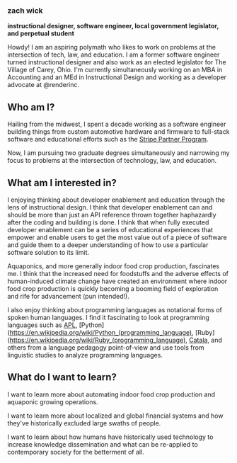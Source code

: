 ### zach wick

**instructional designer, software engineer, local government legislator, and perpetual student**

Howdy! I am an aspiring polymath who likes to work on problems at the intersection of tech, law, and education. I am a former software engineer turned instructional designer and also work as an elected legislator for The Village of Carey, Ohio. I'm currently simultaneously working on an MBA in Accounting and an MEd in Instructional Design and working as a developer advocate at @renderinc.

## Who am I?
Hailing from the midwest, I spent a decade working as a software engineer building things from custom automotive hardware and firmware to full-stack software and educational efforts such as the [Stripe Partner Program](https://stripe.com/partners).

Now, I am pursuing two graduate degrees simultaneously and narrowing my focus to problems at the intersection of technology, law, and education.

## What am I interested in?
I enjoying thinking about developer enablement and education through the lens of instructional design. I think that developer enablement can and should be more than just an API reference thrown together haphazardly after the coding and building is done. I think that when fully executed developer enablement can be a series of educational experiences that empower and enable users to get the most value out of a piece of software and guide them to a deeper understanding of how to use a particular software solution to its limit.


Aquaponics, and more generally indoor food crop production, fascinates me. I think that the increased need for foodstuffs and the adverse effects of human-induced climate change have created an environment where indoor food crop production is quickly becoming a booming field of exploration and rife for advancement (pun intended!).

I also enjoy thinking about programming languages as notational forms of spoken human languages. I find it fascinating to look at programming languages such as [APL](https://en.wikipedia.org/wiki/APL_(programming_language)), [Python](https://en.wikipedia.org/wiki/Python_(programming_language), [Ruby](https://en.wikipedia.org/wiki/Ruby_(programming_language), [Catala](https://catala-lang.org/), and others from a language pedagogy point-of-view and use tools from linguistic studies to analyze programming languages.

## What do I want to learn?
I want to learn more about automating indoor food crop production and aquaponic growing operations.

I want to learn more about localized and global financial systems and how they've historically excluded large swaths of people.

I want to learn about how humans have historically used technology to increase knowledge dissemination and what can be re-applied to contemporary society for the betterment of all.

<!--
**zachwick/zachwick** is a ✨ _special_ ✨ repository because its `README.md` (this file) appears on your GitHub profile.

Here are some ideas to get you started:

- 🔭 I’m currently working on ...
- 🌱 I’m currently learning ...
- 👯 I’m looking to collaborate on ...
- 🤔 I’m looking for help with ...
- 💬 Ask me about ...
- 📫 How to reach me: ...
- 😄 Pronouns: ...
- ⚡ Fun fact: ...
-->
